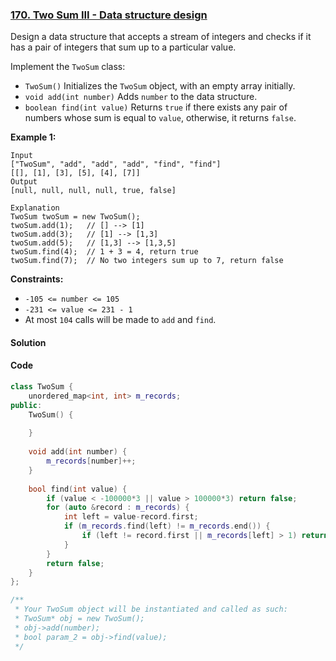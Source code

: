 ### [170. Two Sum III - Data structure design](https://leetcode.com/problems/two-sum-iii-data-structure-design/)

Design a data structure that accepts a stream of integers and checks if it has a pair of integers that sum up to a particular value.

Implement the `TwoSum` class:

- `TwoSum()` Initializes the `TwoSum` object, with an empty array initially.
- `void add(int number)` Adds `number` to the data structure.
- `boolean find(int value)` Returns `true` if there exists any pair of numbers whose sum is equal to `value`, otherwise, it returns `false`.

 

**Example 1:**

```
Input
["TwoSum", "add", "add", "add", "find", "find"]
[[], [1], [3], [5], [4], [7]]
Output
[null, null, null, null, true, false]

Explanation
TwoSum twoSum = new TwoSum();
twoSum.add(1);   // [] --> [1]
twoSum.add(3);   // [1] --> [1,3]
twoSum.add(5);   // [1,3] --> [1,3,5]
twoSum.find(4);  // 1 + 3 = 4, return true
twoSum.find(7);  // No two integers sum up to 7, return false
```

 

**Constraints:**

- `-105 <= number <= 105`
- `-231 <= value <= 231 - 1`
- At most `104` calls will be made to `add` and `find`.

#### Solution



#### Code

```c++
class TwoSum {
    unordered_map<int, int> m_records;
public:
    TwoSum() {
        
    }
    
    void add(int number) {
        m_records[number]++;
    }
    
    bool find(int value) {
        if (value < -100000*3 || value > 100000*3) return false;
        for (auto &record : m_records) {
            int left = value-record.first;
            if (m_records.find(left) != m_records.end()) {
                if (left != record.first || m_records[left] > 1) return true;
            }
        }
        return false;
    }
};

/**
 * Your TwoSum object will be instantiated and called as such:
 * TwoSum* obj = new TwoSum();
 * obj->add(number);
 * bool param_2 = obj->find(value);
 */
```





